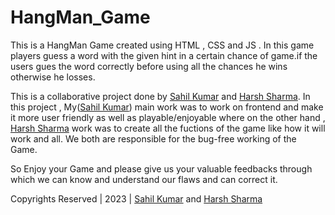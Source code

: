 # HangMan_Game
This is a HangMan Game created using HTML , CSS and JS . In this game players guess a word with the given hint in a certain chance of game.if the users gues the word correctly before using all the chances he wins otherwise he losses.

This is a collaborative project done by [Sahil Kumar](https://github.com/SahilKumarIN/) and [Harsh Sharma](https://github.com/HarshSharmaIN).
In this project , My([Sahil Kumar](https://github.com/SahilKumarIN)) main work was to work on frontend and make it more user friendly as well as playable/enjoyable where on the other hand , [Harsh Sharma](https://github.com/HarshSharmaIN) work was to create all the fuctions of the game like how it will work and all.
We both are responsible for the bug-free working of the Game.

So Enjoy your Game and please give us your valuable feedbacks through which we can know and understand our flaws and can correct it.


Copyrights Reserved | 2023 | [Sahil Kumar](https://github.com/SahilKumarIN/) and [Harsh Sharma](https://github.com/HarshSharmaIN)
